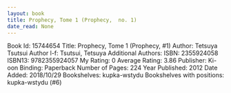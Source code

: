 ```yaml
---
layout: book
title: Prophecy, Tome 1 (Prophecy,  no. 1)
date_read: None
---
```


Book Id: 15744654
Title: Prophecy, Tome 1 (Prophecy, #1)
Author: Tetsuya Tsutsui
Author l-f: Tsutsui, Tetsuya
Additional Authors: 
ISBN: 2355924058
ISBN13: 9782355924057
My Rating: 0
Average Rating: 3.86
Publisher: Ki-oon
Binding: Paperback
Number of Pages: 224
Year Published: 2012
Date Added: 2018/10/29
Bookshelves: kupka-wstydu
Bookshelves with positions: kupka-wstydu (#6)

